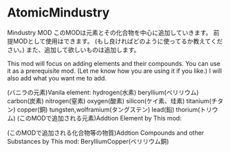 # AtomicMindustry
Mindustry MOD
このMODは元素とその化合物を中心に追加していきます。
前提MODとして使用はできます。
(もし良ければどのように使ってるか教えてください。)
また、追加して欲しいものは追加します。

This mod will focus on adding elements and their compounds.
You can use it as a prerequisite mod.
(Let me know how you are using it if you like.)
I will also add what you want me to add.

(バニラの元素)Vanila element:
hydrogen(水素)
beryllium(ベリリウム)
carbon(炭素)
nitrogen(窒素)
oxygen(酸素)
silicon(ケイ素、珪素)
titanium(チタン)
copper(銅)
tungsten,wolframium(タングステン)
lead(鉛)
thorium(トリウム)
(このMODで追加される元素)Addtion Element by This mod:

(このMODで追加される化合物等の物質)Addtion Compounds and other Substances by This mod:
BerylliumCopper(ベリリウム銅)

